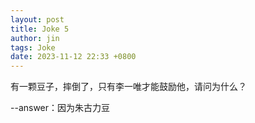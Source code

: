 ```yaml
---
layout: post
title: Joke 5
author: jin
tags: Joke
date: 2023-11-12 22:33 +0800
---
```


有一颗豆子，摔倒了，只有李一唯才能鼓励他，请问为什么？

--answer：因为朱古力豆
